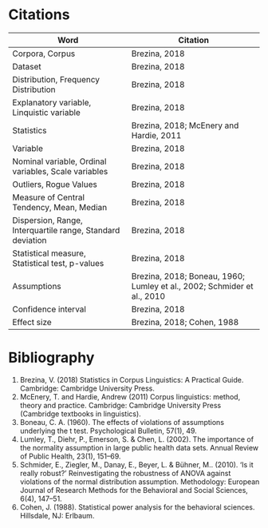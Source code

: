 # Citations

| Word                                                       | Citation                                                                |
|------------------------------------------------------------|-------------------------------------------------------------------------|
| Corpora, Corpus                                            | Brezina, 2018                                                           |
| Dataset                                                    | Brezina, 2018                                                           |
| Distribution, Frequency Distribution                       | Brezina, 2018                                                           |
| Explanatory variable, Linquistic variable                  | Brezina, 2018                                                           |
| Statistics                                                 | Brezina, 2018; McEnery and Hardie, 2011                                 |
| Variable                                                   | Brezina, 2018                                                           |
| Nominal variable, Ordinal variables, Scale variables       | Brezina, 2018                                                           |
| Outliers, Rogue Values                                     | Brezina, 2018                                                           |
| Measure of Central Tendency, Mean, Median                  | Brezina, 2018                                                           |
| Dispersion, Range, Interquartile range, Standard deviation | Brezina, 2018                                                           |
| Statistical measure, Statistical test, p-values            | Brezina, 2018                                                           |
| Assumptions                                                | Brezina, 2018; Boneau, 1960; Lumley et al., 2002; Schmider et al., 2010 |
| Confidence interval                                        | Brezina, 2018                                                           |
| Effect size                                                | Brezina, 2018; Cohen, 1988                                              |


# Bibliography

1. Brezina, V. (2018) Statistics in Corpus Linguistics: A Practical Guide. Cambridge: Cambridge University Press.
2. McEnery, T. and Hardie, Andrew (2011) Corpus linguistics: method, theory and practice. Cambridge: Cambridge University Press (Cambridge textbooks in linguistics).
3. Boneau, C. A. (1960). The effects of violations of assumptions underlying the t test. Psychological Bulletin, 57(1), 49.
4. Lumley, T., Diehr, P., Emerson, S. & Chen, L. (2002). The importance of the normality assumption in large public health data sets. Annual Review of Public Health, 23(1), 151–69.
5. Schmider, E., Ziegler, M., Danay, E., Beyer, L. & Bühner, M.. (2010). ‘Is it really robust?’ Reinvestigating the robustness of ANOVA against violations of the normal distribution assumption. Methodology: European Journal of Research Methods for the Behavioral and Social Sciences, 6(4), 147–51.
6. Cohen, J. (1988). Statistical power analysis for the behavioral sciences. Hillsdale, NJ: Erlbaum.
